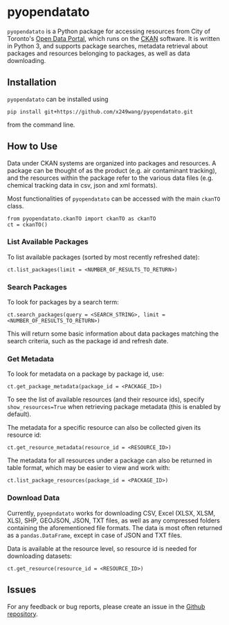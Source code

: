 # pyopendatato

`pyopendatato` is a Python package for accessing resources from City of Toronto's [Open Data Portal](https://open.toronto.ca/catalogue), which runs on the [CKAN](https://ckan.org/) software. It is written in Python 3, and supports package searches, metadata retrieval about packages and resources belonging to packages, as well as data downloading.

## Installation

`pyopendatato` can be installed using

```
pip install git+https://github.com/x249wang/pyopendatato.git
```

from the command line.

## How to Use

Data under CKAN systems are organized into packages and resources. A package can be thought of as the product (e.g. air contaminant tracking), and the resources within the package refer to the various data files (e.g. chemical tracking data in csv, json and xml formats).

Most functionalities of `pyopendatato` can be accessed with the main `ckanTO` class.

```
from pyopendatato.ckanTO import ckanTO as ckanTO
ct = ckanTO()
```

### List Available Packages

To list available packages (sorted by most recently refreshed date):

```
ct.list_packages(limit = <NUMBER_OF_RESULTS_TO_RETURN>)
```

### Search Packages

To look for packages by a search term:

```
ct.search_packages(query = <SEARCH_STRING>, limit = <NUMBER_OF_RESULTS_TO_RETURN>)
```

This will return some basic information about data packages matching the search criteria, such as the package id and refresh date.


### Get Metadata

To look for metadata on a package by package id, use:

```
ct.get_package_metadata(package_id = <PACKAGE_ID>)
```

To see the list of available resources (and their resource ids), specify `show_resources=True` when retrieving package metadata (this is enabled by default).

The metadata for a specific resource can also be collected given its resource id:

```
ct.get_resource_metadata(resource_id = <RESOURCE_ID>)
```

The metadata for all resources under a package can also be returned in table format, which may be easier to view and work with:

```
ct.list_package_resources(package_id = <PACKAGE_ID>)
```


### Download Data

Currently, `pyoepndatato` works for downloading CSV, Excel (XLSX, XLSM, XLS), SHP, GEOJSON, JSON, TXT files, as well as any compressed folders containing the aforementioned file formats. The data is most often returned as a `pandas.DataFrame`, except in case of JSON and TXT files.

Data is available at the resource level, so resource id is needed for downloading datasets:

```
ct.get_resource(resource_id = <RESOURCE_ID>)
```

## Issues

For any feedback or bug reports, please create an issue in the [Github repository](https://github.com/x249wang/pyopendatato).
